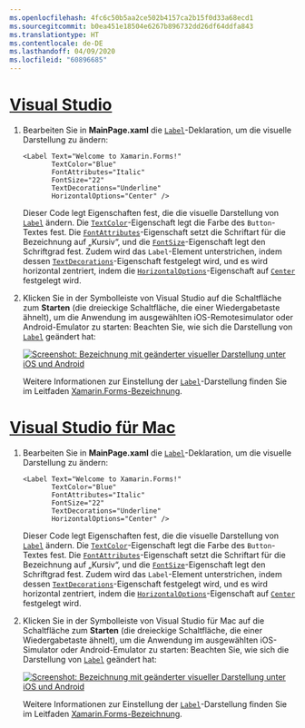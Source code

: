 ```yaml
---
ms.openlocfilehash: 4fc6c50b5aa2ce502b4157ca2b15f0d33a68ecd1
ms.sourcegitcommit: b0ea451e18504e6267b896732dd26df64ddfa843
ms.translationtype: HT
ms.contentlocale: de-DE
ms.lasthandoff: 04/09/2020
ms.locfileid: "60896685"
---
```

# <a name="visual-studio"></a>[Visual Studio](#tab/vswin)

1. Bearbeiten Sie in **MainPage.xaml** die [`Label`](xref:Xamarin.Forms.Label)-Deklaration, um die visuelle Darstellung zu ändern:

    ```xaml
    <Label Text="Welcome to Xamarin.Forms!"
           TextColor="Blue"
           FontAttributes="Italic"
           FontSize="22"
           TextDecorations="Underline"
           HorizontalOptions="Center" />
    ```

    Dieser Code legt Eigenschaften fest, die die visuelle Darstellung von [`Label`](xref:Xamarin.Forms.Label) ändern. Die [`TextColor`](xref:Xamarin.Forms.Label.TextColor)-Eigenschaft legt die Farbe des `Button`-Textes fest. Die [`FontAttributes`](xref:Xamarin.Forms.Label.FontAttributes)-Eigenschaft setzt die Schriftart für die Bezeichnung auf „Kursiv“, und die [`FontSize`](xref:Xamarin.Forms.Label.FontSize)-Eigenschaft legt den Schriftgrad fest. Zudem wird das `Label`-Element unterstrichen, indem dessen [`TextDecorations`](xref:Xamarin.Forms.Label.TextDecorations)-Eigenschaft festgelegt wird, und es wird horizontal zentriert, indem die [`HorizontalOptions`](xref:Xamarin.Forms.View.HorizontalOptions)-Eigenschaft auf [`Center`](xref:Xamarin.Forms.LayoutOptions.Center) festgelegt wird.

1. Klicken Sie in der Symbolleiste von Visual Studio auf die Schaltfläche zum **Starten** (die dreieckige Schaltfläche, die einer Wiedergabetaste ähnelt), um die Anwendung im ausgewählten iOS-Remotesimulator oder Android-Emulator zu starten: Beachten Sie, wie sich die Darstellung von [`Label`](xref:Xamarin.Forms.Label) geändert hat:

    [![Screenshot: Bezeichnung mit geänderter visueller Darstellung unter iOS und Android](../images/change-label-appearance.png "Bezeichnung mit geänderter Darstellung")](../images/change-label-appearance-large.png#lightbox "Bezeichnung mit geänderter Darstellung")

    Weitere Informationen zur Einstellung der [`Label`](xref:Xamarin.Forms.Label)-Darstellung finden Sie im Leitfaden [Xamarin.Forms-Bezeichnung](~/xamarin-forms/user-interface/text/label.md).

# <a name="visual-studio-for-mac"></a>[Visual Studio für Mac](#tab/vsmac)

1. Bearbeiten Sie in **MainPage.xaml** die [`Label`](xref:Xamarin.Forms.Label)-Deklaration, um die visuelle Darstellung zu ändern:

    ```xaml
    <Label Text="Welcome to Xamarin.Forms!"
           TextColor="Blue"
           FontAttributes="Italic"
           FontSize="22"
           TextDecorations="Underline"
           HorizontalOptions="Center" />
    ```

    Dieser Code legt Eigenschaften fest, die die visuelle Darstellung von [`Label`](xref:Xamarin.Forms.Label) ändern. Die [`TextColor`](xref:Xamarin.Forms.Label.TextColor)-Eigenschaft legt die Farbe des `Button`-Textes fest. Die [`FontAttributes`](xref:Xamarin.Forms.Label.FontAttributes)-Eigenschaft setzt die Schriftart für die Bezeichnung auf „Kursiv“, und die [`FontSize`](xref:Xamarin.Forms.Label.FontSize)-Eigenschaft legt den Schriftgrad fest. Zudem wird das `Label`-Element unterstrichen, indem dessen [`TextDecorations`](xref:Xamarin.Forms.Label.TextDecorations)-Eigenschaft festgelegt wird, und es wird horizontal zentriert, indem die [`HorizontalOptions`](xref:Xamarin.Forms.View.HorizontalOptions)-Eigenschaft auf [`Center`](xref:Xamarin.Forms.LayoutOptions.Center) festgelegt wird.

1. Klicken Sie in der Symbolleiste von Visual Studio für Mac auf die Schaltfläche zum **Starten** (die dreieckige Schaltfläche, die einer Wiedergabetaste ähnelt), um die Anwendung im ausgewählten iOS-Simulator oder Android-Emulator zu starten: Beachten Sie, wie sich die Darstellung von [`Label`](xref:Xamarin.Forms.Label) geändert hat:

    [![Screenshot: Bezeichnung mit geänderter visueller Darstellung unter iOS und Android](../images/change-label-appearance.png "Bezeichnung mit geänderter Darstellung")](../images/change-label-appearance-large.png#lightbox "Bezeichnung mit geänderter Darstellung")

    Weitere Informationen zur Einstellung der [`Label`](xref:Xamarin.Forms.Label)-Darstellung finden Sie im Leitfaden [Xamarin.Forms-Bezeichnung](~/xamarin-forms/user-interface/text/label.md).

